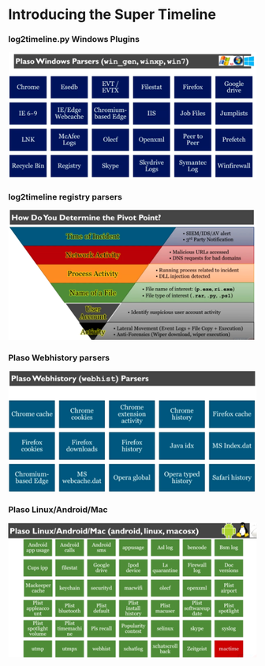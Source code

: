# Introducing the Super Timeline

### log2timeline.py Windows Plugins

![](<../../.gitbook/assets/image (10).png>)

### log2timeline registry parsers

![](<../../.gitbook/assets/image (12).png>)

### Plaso Webhistory parsers

![](<../../.gitbook/assets/image (7).png>)

### Plaso Linux/Android/Mac&#x20;

![](<../../.gitbook/assets/image (96).png>)

